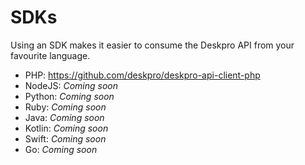 SDKs
====

Using an SDK makes it easier to consume the Deskpro API from your favourite language.

* PHP: https://github.com/deskpro/deskpro-api-client-php
* NodeJS: _Coming soon_
* Python: _Coming soon_
* Ruby: _Coming soon_
* Java: _Coming soon_
* Kotlin: _Coming soon_
* Swift: _Coming soon_
* Go: _Coming soon_